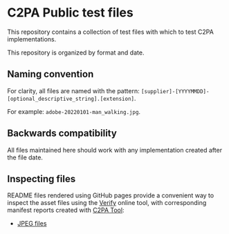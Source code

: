 # C2PA Public test files

This repository contains a collection of test files with which to test C2PA implementations.

This repository is organized by format and date. 

## Naming convention 

For clarity, all files are named with the pattern: `[supplier]-[YYYYMMDD]-[optional_descriptive_string].[extension]`.

For example: `adobe-20220101-man_walking.jpg`.

## Backwards compatibility 

All files maintained here should work with any implementation created after the file date.

## Inspecting files

README files rendered using GitHub pages provide a convenient way to inspect the asset files using the [Verify](https://contentcredentials.org/verify) online tool, with corresponding manifest reports created with [C2PA Tool](https://opensource.contentauthenticity.org/docs/c2patool/):

- [JPEG files](/image/)
